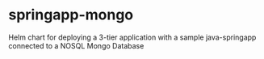 # springapp-mongo
Helm chart for deploying a 3-tier application with a sample java-springapp connected to a NOSQL  Mongo Database
